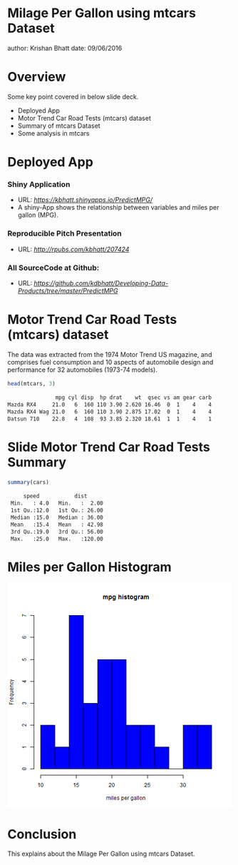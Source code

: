 Milage Per Gallon using mtcars Dataset
========================================================
author: Krishan Bhatt
date: 09/06/2016

Overview
========================================================

Some key point covered in below slide deck.

- Deployed App
- Motor Trend Car Road Tests (mtcars) dataset
- Summary of mtcars Dataset
- Some analysis in mtcars


Deployed App
========================================================

### Shiny Application  
- URL: *https://kbhatt.shinyapps.io/PredictMPG/*
- A shiny-App shows the relationship between variables and miles per gallon (MPG).

### Reproducible Pitch Presentation  
- URL: *http://rpubs.com/kbhatt/207424*

### All SourceCode at Github:


- URL: *https://github.com/kdbhatt/Developing-Data-Products/tree/master/PredictMPG*




Motor Trend Car Road Tests (mtcars) dataset
========================================================

The data was extracted from the 1974 Motor Trend US magazine, and comprises fuel consumption and 10 aspects of automobile design and performance for 32 automobiles (1973-74 models).



```r
head(mtcars, 3)
```

```
               mpg cyl disp  hp drat    wt  qsec vs am gear carb
Mazda RX4     21.0   6  160 110 3.90 2.620 16.46  0  1    4    4
Mazda RX4 Wag 21.0   6  160 110 3.90 2.875 17.02  0  1    4    4
Datsun 710    22.8   4  108  93 3.85 2.320 18.61  1  1    4    1
```

Slide Motor Trend Car Road Tests Summary
========================================================

```r
summary(cars)
```

```
     speed           dist       
 Min.   : 4.0   Min.   :  2.00  
 1st Qu.:12.0   1st Qu.: 26.00  
 Median :15.0   Median : 36.00  
 Mean   :15.4   Mean   : 42.98  
 3rd Qu.:19.0   3rd Qu.: 56.00  
 Max.   :25.0   Max.   :120.00  
```

Miles per Gallon Histogram
========================================================

![plot of chunk unnamed-chunk-3](PredictMPG-figure/unnamed-chunk-3-1.png)

Conclusion
========================================================

This explains about the Milage Per Gallon using mtcars Dataset.

